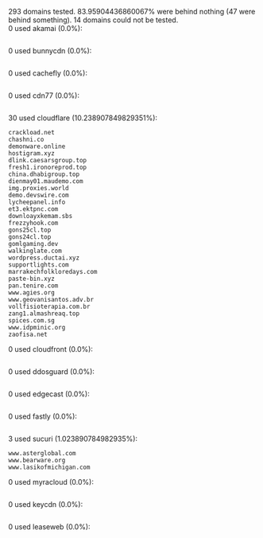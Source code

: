 293 domains tested. 83.95904436860067% were behind nothing (47 were behind something). 14 domains could not be tested.<br>
0 used akamai (0.0%):
```

```

0 used bunnycdn (0.0%):
```

```

0 used cachefly (0.0%):
```

```

0 used cdn77 (0.0%):
```

```

30 used cloudflare (10.238907849829351%):
```
crackload.net
chashni.co
demonware.online
hostigram.xyz
dlink.caesarsgroup.top
fresh1.ironoreprod.top
china.dhabigroup.top
dienmay01.maudemo.com
img.proxies.world
demo.devswire.com
lycheepanel.info
et3.ektpnc.com
downloayxkemam.sbs
frezzyhook.com
gons25cl.top
gons24cl.top
gomlgaming.dev
walkinglate.com
wordpress.ductai.xyz
supportlights.com
marrakechfolkloredays.com
paste-bin.xyz
pan.tenire.com
www.agies.org
www.geovanisantos.adv.br
vollfisioterapia.com.br
zang1.almashreaq.top
spices.com.sg
www.idpminic.org
zaofisa.net
```

0 used cloudfront (0.0%):
```

```

0 used ddosguard (0.0%):
```

```

0 used edgecast (0.0%):
```

```

0 used fastly (0.0%):
```

```

3 used sucuri (1.023890784982935%):
```
www.asterglobal.com
www.bearware.org
www.lasikofmichigan.com
```

0 used myracloud (0.0%):
```

```

0 used keycdn (0.0%):
```

```

0 used leaseweb (0.0%):
```

```
